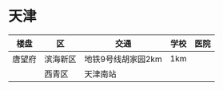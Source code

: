 # 天津



| 楼盘 | 区 | 交通 | 学校 | 医院 |
|----|----|----|----|----|
| 唐望府 | 滨海新区 | 地铁9号线胡家园2km | 1km  |  |
|  | 西青区 | 天津南站 |  |  |


